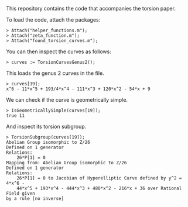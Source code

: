 This repository contains the code that accompanies the torsion paper.

To load the code, attach the packages:

	> Attach("helper_functions.m");
	> Attach("zeta_function.m");
	> Attach("found_torsion_curves.m");

You can then inspect the curves as follows:
	
	> curves := TorsionCurvesGenus2();

This loads the genus 2 curves in the file.

	> curves[19];
	x^6 - 11*x^5 + 193/4*x^4 - 111*x^3 + 120*x^2 - 54*x + 9

We can check if the curve is geometrically simple.

	> IsGeometricallySimple(curves[19]);
	true 11

And inspect its torsion subgroup.

	> TorsionSubgroup(curves[19]);
	Abelian Group isomorphic to Z/26
	Defined on 1 generator
	Relations:
	    26*P[1] = 0
	Mapping from: Abelian Group isomorphic to Z/26
	Defined on 1 generator
	Relations:
	    26*P[1] = 0 to Jacobian of Hyperelliptic Curve defined by y^2 = 4*x^6 - 
	    44*x^5 + 193*x^4 - 444*x^3 + 480*x^2 - 216*x + 36 over Rational Field given 
	by a rule [no inverse]

